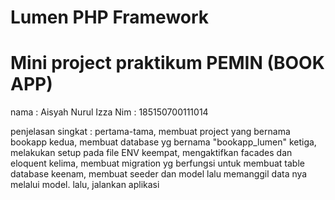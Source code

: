 # Lumen PHP Framework

# Mini project praktikum PEMIN (BOOK APP) 

nama : Aisyah Nurul Izza
Nim : 185150700111014

penjelasan singkat :
pertama-tama, membuat project yang bernama bookapp 
kedua, membuat database yg bernama "bookapp_lumen"
ketiga, melakukan setup pada file ENV
keempat, mengaktifkan facades dan eloquent
kelima, membuat migration yg berfungsi untuk membuat table database
keenam, membuat seeder dan model lalu memanggil data nya melalui model. lalu, jalankan aplikasi
